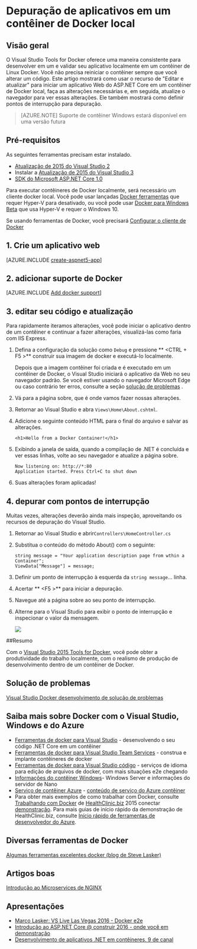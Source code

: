 <properties
   pageTitle="Depuração de aplicativos em um contêiner de Docker local | Microsoft Azure"
   description="Saiba como modificar um aplicativo que está em execução em um contêiner de Docker local, atualize o contêiner por meio de editar e atualizar e definir pontos de interrupção de depuração"
   services="azure-container-service"
   documentationCenter="na"
   authors="mlearned"
   manager="douge"
   editor="" />
<tags
   ms.service="multiple"
   ms.devlang="dotnet"
   ms.topic="article"
   ms.tgt_pltfrm="na"
   ms.workload="multiple"
   ms.date="07/22/2016"
   ms.author="mlearned" />

# <a name="debugging-apps-in-a-local-docker-container"></a>Depuração de aplicativos em um contêiner de Docker local

## <a name="overview"></a>Visão geral
O Visual Studio Tools for Docker oferece uma maneira consistente para desenvolver em um e validar seu aplicativo localmente em um contêiner de Linux Docker.
Você não precisa reiniciar o contêiner sempre que você alterar um código.
Este artigo mostrará como usar o recurso de "Editar e atualizar" para iniciar um aplicativo Web do ASP.NET Core em um contêiner de Docker local, faça as alterações necessárias e, em seguida, atualize o navegador para ver essas alterações.
Ele também mostrará como definir pontos de interrupção para depuração.

> [AZURE.NOTE] Suporte de contêiner Windows estará disponível em uma versão futura

## <a name="prerequisites"></a>Pré-requisitos
As seguintes ferramentas precisam estar instalado.

- [Atualização de 2015 do Visual Studio 2](https://go.microsoft.com/fwlink/?LinkId=691978)
- Instalar a [Atualização de 2015 do Visual Studio 3](https://go.microsoft.com/fwlink/?LinkId=691129)
- [SDK do Microsoft ASP.NET Core 1.0](https://go.microsoft.com/fwlink/?LinkID=809122)

Para executar contêineres de Docker localmente, será necessário um cliente docker local.
Você pode usar lançadas [Docker ferramentas](https://www.docker.com/products/overview#/docker_toolbox) que requer Hyper-V para desativado, ou você pode usar [Docker para Windows Beta](https://beta.docker.com) que usa Hyper-V e requer o Windows 10.

Se usando ferramentas de Docker, você precisará [Configurar o cliente de Docker](./vs-azure-tools-docker-setup.md)

## <a name="1-create-a-web-app"></a>1. Crie um aplicativo web

[AZURE.INCLUDE [create-aspnet5-app](../includes/create-aspnet5-app.md)]

## <a name="2-add-docker-support"></a>2. adicionar suporte de Docker

[AZURE.INCLUDE [Add docker support](../includes/vs-azure-tools-docker-add-docker-support.md)]


## <a name="3-edit-your-code-and-refresh"></a>3. editar seu código e atualização

Para rapidamente iteramos alterações, você pode iniciar o aplicativo dentro de um contêiner e continuar a fazer alterações, visualizá-las como faria com IIS Express.

1. Defina a configuração da solução como `Debug` e pressione ** &lt;CTRL + F5 >** construir sua imagem de docker e executá-lo localmente.

    Depois que a imagem contêiner foi criada e é executado em um contêiner de Docker, o Visual Studio iniciará o aplicativo da Web no seu navegador padrão.
    Se você estiver usando o navegador Microsoft Edge ou caso contrário ter erros, consulte a seção [solução de problemas](vs-azure-tools-docker-troubleshooting-docker-errors.md) .

1. Vá para a página sobre, que é onde vamos fazer nossas alterações.

1. Retornar ao Visual Studio e abra `Views\Home\About.cshtml`.

1. Adicione o seguinte conteúdo HTML para o final do arquivo e salvar as alterações.

    ```
    <h1>Hello from a Docker Container!</h1>
    ```

1.  Exibindo a janela de saída, quando a compilação de .NET é concluída e ver essas linhas, volte ao seu navegador e atualize a página sobre.

    ```
    Now listening on: http://*:80
    Application started. Press Ctrl+C to shut down
    ```

1.  Suas alterações foram aplicadas!

## <a name="4-debug-with-breakpoints"></a>4. depurar com pontos de interrupção

Muitas vezes, alterações deverão ainda mais inspeção, aproveitando os recursos de depuração do Visual Studio.

1.  Retornar ao Visual Studio e abrir`Controllers\HomeController.cs`

1.  Substitua o conteúdo do método About() com o seguinte:

    ```
    string message = "Your application description page from wthin a Container";
    ViewData["Message"] = message;
    ````

1.  Definir um ponto de interrupção à esquerda da `string message`… linha.

1.  Acertar ** &lt;F5 >** para iniciar a depuração.

1.  Navegue até a página sobre ao seu ponto de interrupção.

1.  Alterne para o Visual Studio para exibir o ponto de interrupção e inspecionar o valor da mensagem.

    ![][2]

##<a name="summary"></a>Resumo

Com o [Visual Studio 2015 Tools for Docker](https://aka.ms/DockerToolsForVS), você pode obter a produtividade do trabalho localmente, com o realismo de produção de desenvolvimento dentro de um contêiner de Docker.

## <a name="troubleshooting"></a>Solução de problemas

[Visual Studio Docker desenvolvimento de solução de problemas](vs-azure-tools-docker-troubleshooting-docker-errors.md)

## <a name="more-about-docker-with-visual-studio-windows-and-azure"></a>Saiba mais sobre Docker com o Visual Studio, Windows e do Azure

- [Ferramentas de docker para Visual Studio](http://aka.ms/dockertoolsforvs) - desenvolvendo o seu código .NET Core em um contêiner
- [Ferramentas de docker para Visual Studio Team Services](http://aka.ms/dockertoolsforvsts) - construa e implante contêineres de docker
- [Ferramentas de docker para Visual Studio código](http://aka.ms/dockertoolsforvscode) - serviços de idioma para edição de arquivos de docker, com mais situações e2e chegando
- [Informações do contêiner Windows](http://aka.ms/containers)- Windows Server e informações do servidor de Nano
- [Serviço de contêiner Azure](https://azure.microsoft.com/services/container-service/) - [conteúdo de serviço do Azure contêiner](http://aka.ms/AzureContainerService)
-    Para obter mais exemplos de como trabalhar com Docker, consulte [Trabalhando com Docker](https://github.com/Microsoft/HealthClinic.biz/wiki/Working-with-Docker) de [HealthClinic.biz](https://github.com/Microsoft/HealthClinic.biz) 2015 conectar [demonstração](https://blogs.msdn.microsoft.com/visualstudio/2015/12/08/connectdemos-2015-healthclinic-biz/). Para mais guias de início rápido da demonstração de HealthClinic.biz, consulte [Início rápido de ferramentas de desenvolvedor do Azure](https://github.com/Microsoft/HealthClinic.biz/wiki/Azure-Developer-Tools-Quickstarts).

## <a name="various-docker-tools"></a>Diversas ferramentas de Docker

[Algumas ferramentas excelentes docker (blog de Steve Lasker)](https://blogs.msdn.microsoft.com/stevelasker/2016/03/25/some-great-docker-tools/)

## <a name="good-articles"></a>Artigos boas

[Introdução ao Microservices de NGINX](https://www.nginx.com/blog/introduction-to-microservices/)

## <a name="presentations"></a>Apresentações

- [Marco Lasker: VS Live Las Vegas 2016 - Docker e2e](https://github.com/SteveLasker/Presentations/blob/master/VSLive2016/Vegas/)
- [Introdução ao ASP.NET Core @ construir 2016 - onde você em demonstração](https://channel9.msdn.com/Events/Build/2016/B810)
- [Desenvolvimento de aplicativos .NET em contêineres, 9 de canal](https://blogs.msdn.microsoft.com/stevelasker/2016/02/19/developing-asp-net-apps-in-docker-containers/)

[2]: ./media/vs-azure-tools-docker-edit-and-refresh/breakpoint.png
